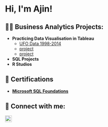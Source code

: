 <h1>Hi, I'm Ajin!</h1>

<h2>👨‍💻 Business Analytics Projects:</h2>

- <b> Practicing Data Visualisation in Tableau </b>
  - [UFO Data 1998-2014](https://public.tableau.com/app/profile/ajin.paija/viz/UnitedStatesUFOdata/Dashboard1)
  - [project](link)
  - [project](link)
- <b>SQL Projects</b>
- <b>R Studios</b>

<h2> 📄 Certifications </h2>

- <b> [Microsoft SQL Foundations](https://www.coursera.org/account/accomplishments/verify/XZOB9VEGCK3B)</b> 

<h2> 🤳 Connect with me:</h2>

[<img align="left" alt="JoshMadakor | LinkedIn" width="22px" src="https://cdn.jsdelivr.net/npm/simple-icons@v3/icons/linkedin.svg" />][linkedin]

[linkedin]: https://www.linkedin.com/in/ajinpaija/
